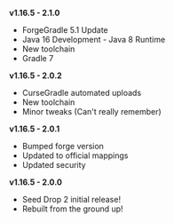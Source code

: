 **v1.16.5 - 2.1.0**
* ForgeGradle 5.1 Update
* Java 16 Development - Java 8 Runtime  
* New toolchain
* Gradle 7

**v1.16.5 - 2.0.2**  
* CurseGradle automated uploads  
* New toolchain  
* Minor tweaks (Can't really remember)  

**v1.16.5 - 2.0.1**  
* Bumped forge version  
* Updated to official mappings  
* Updated security  

**v1.16.5 - 2.0.0**  
* Seed Drop 2 initial release!  
* Rebuilt from the ground up!  
